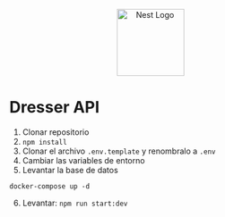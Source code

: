<p align="center">
  <a href="http://nestjs.com/" target="blank"><img src="https://nestjs.com/img/logo-small.svg" width="120" alt="Nest Logo" /></a>
</p>

# Dresser API

1. Clonar repositorio
2. ```npm install```
3. Clonar el archivo ```.env.template``` y renombralo a ```.env```
4. Cambiar las variables de entorno
5. Levantar la base de datos
```
docker-compose up -d
```
6. Levantar: ```npm run start:dev```